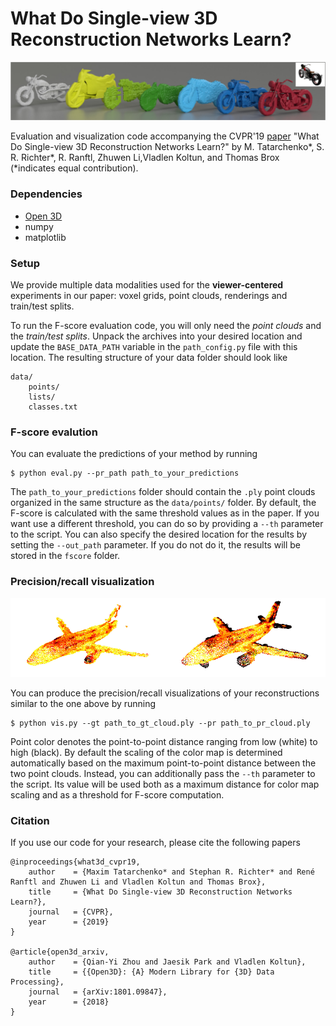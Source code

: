 # What Do Single-view 3D Reconstruction Networks Learn?

![thumbnail](img/thumb.png)

Evaluation and visualization code accompanying the CVPR'19 [paper](https://lmb.informatik.uni-freiburg.de/Publications/2019/TB19/paper-s3d.pdf) "What Do Single-view 3D Reconstruction Networks Learn?" by M. Tatarchenko*, S. R. Richter*, R. Ranftl, Zhuwen Li,Vladlen Koltun, and Thomas Brox (*indicates equal contribution).

### Dependencies

* [Open 3D](https://github.com/intel-isl/Open3D)
* numpy
* matplotlib

### Setup

We provide multiple data modalities used for the **viewer-centered** experiments in our paper: voxel grids, point clouds, renderings and train/test splits.

To run the F-score evaluation code, you will only need the *point clouds* and the *train/test splits*. Unpack the archives into your desired location and update the `BASE_DATA_PATH` variable in the `path_config.py` file with this location. The resulting structure of your data folder should look like

```
data/
    points/
    lists/
    classes.txt
```

### F-score evalution

You can evaluate the predictions of your method by running

```
$ python eval.py --pr_path path_to_your_predictions
```

The `path_to_your_predictions` folder should contain the `.ply` point clouds organized in the same structure as the `data/points/` folder.
By default, the F-score is calculated with the same threshold values as in the paper. If you want use a different threshold, you can do so by providing a `--th` parameter to the script. You can also specify the desired location for the results by setting the `--out_path` parameter. If you do not do it, the results will be stored in the `fscore` folder.

### Precision/recall visualization

![precision-recall](img/precision_recall.png)

You can produce the precision/recall visualizations of your reconstructions similar to the one above by running

```
$ python vis.py --gt path_to_gt_cloud.ply --pr path_to_pr_cloud.ply
```

Point color denotes the point-to-point distance ranging from low (white) to high (black). By default the scaling of the color map is determined automatically based on the maximum point-to-point distance between the two point clouds. Instead, you can additionally pass the `--th` parameter to the script. Its value will be used both as a maximum distance for color map scaling and as a threshold for F-score computation.

### Citation

If you use our code for your research, please cite the following papers

```
@inproceedings{what3d_cvpr19,
	author    = {Maxim Tatarchenko* and Stephan R. Richter* and René Ranftl and Zhuwen Li and Vladlen Koltun and Thomas Brox},
	title     = {What Do Single-view 3D Reconstruction Networks Learn?},
	journal   = {CVPR},
	year      = {2019}
}

@article{open3d_arxiv,
	author    = {Qian-Yi Zhou and Jaesik Park and Vladlen Koltun},
	title     = {{Open3D}: {A} Modern Library for {3D} Data Processing},
	journal   = {arXiv:1801.09847},
	year      = {2018}
}
```